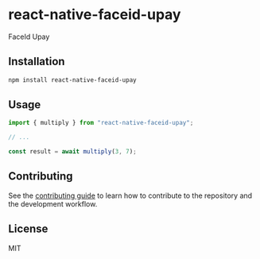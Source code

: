 # react-native-faceid-upay

FaceId Upay

## Installation

```sh
npm install react-native-faceid-upay
```

## Usage

```js
import { multiply } from "react-native-faceid-upay";

// ...

const result = await multiply(3, 7);
```

## Contributing

See the [contributing guide](CONTRIBUTING.md) to learn how to contribute to the repository and the development workflow.

## License

MIT
